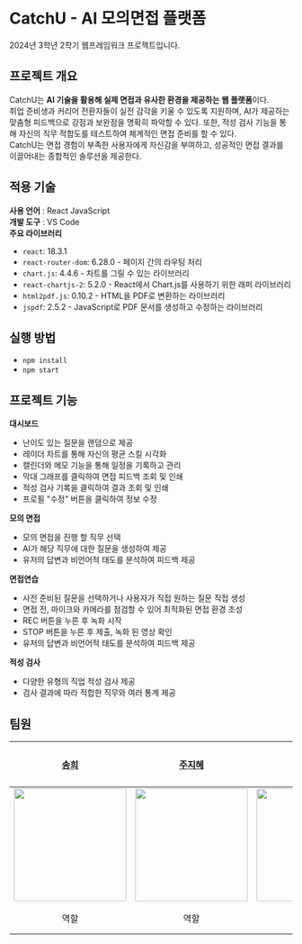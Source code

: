 # CatchU - AI 모의면접 플랫폼
2024년 3학년 2학기 웹프레임워크 프로젝트입니다.

## 프로젝트 개요

CatchU는 **AI 기술을 활용해 실제 면접과 유사한 환경을 제공하는 웹 플랫폼**이다. 
<br>
취업 준비생과 커리어 전환자들이 실전 감각을 키울 수 있도록 지원하며, AI가 제공하는 맞춤형 피드백으로 강점과 보완점을 명확히 파악할 수 있다. 또한, 적성 검사 기능을 통해 자신의 직무 적합도를 테스트하여 체계적인 면접 준비를 할 수 있다.
<br>
CatchU는 면접 경험이 부족한 사용자에게 자신감을 부여하고, 성공적인 면접 결과를 이끌어내는 종합적인 솔루션을 제공한다.

## 적용 기술

**사용 언어** : React JavaScript
<br>
**개발 도구** : VS Code
<br>
**주요 라이브러리**
- `react`: 18.3.1
- `react-router-dom`: 6.28.0 -  페이지 간의 라우팅 처리
- `chart.js`: 4.4.6 - 차트를 그릴 수 있는 라이브러리
- `react-chartjs-2`: 5.2.0 - React에서 Chart.js를 사용하기 위한 래퍼 라이브러리
- `html2pdf.js`: 0.10.2 - HTML을 PDF로 변환하는 라이브러리
- `jspdf`: 2.5.2 - JavaScript로 PDF 문서를 생성하고 수정하는 라이브러리

## 실행 방법
- `npm install`
- `npm start`

## 프로젝트 기능
**대시보드**
- 난이도 있는 질문을 랜덤으로 제공
- 레이더 차트를 통해 자신의 평균 스킬 시각화
- 캘린더와 메모 기능을 통해 일정을 기록하고 관리
- 막대 그래프를 클릭하여 면접 피드백 조회 및 인쇄 
- 적성 검사 기록을 클릭하여 결과 조회 및 인쇄
- 프로필 "수정" 버튼을 클릭하여 정보 수정 <br>

**모의 면접**
- 모의 면접을 진행 할 직무 선택
- AI가 해당 직무에 대한 질문을 생성하여 제공
- 유저의 답변과 비언어적 태도를 분석하여 피드백 제공 <br>

**면접연습**
- 사전 준비된 질문을 선택하거나 사용자가 직접 원하는 질문 직접 생성
- 면접 전, 마이크와 카메라를 점검할 수 있어 최적화된 면접 환경 조성
- REC 버튼을 누른 후 녹화 시작
- STOP 버튼을 누른 후 제출, 녹화 된 영상 확인
- 유저의 답변과 비언어적 태도를 분석하여 피드백 제공 <br>

**적성 검사**
- 다양한 유형의 직업 적성 검사 제공
- 검사 결과에 따라 적합한 직무와 여러 통계 제공

## 팀원

| [송희](https://github.com/felizsong) | [주지혜](https://github.com/ZUZ1H3) | [이주현](https://github.com/hana03030) | [김민서](https://github.com/sunmay12)|
| ------------ | ------------- | ------------- | ------------- |
| <img src="https://github.com/user-attachments/assets/d989d0ae-8829-4759-9aa6-1889206cdb6c" width="200" />|<img src="https://github.com/user-attachments/assets/20b39c67-2781-4bf0-9a11-5481fc4a43a7" width="200" />|<img src="https://github.com/user-attachments/assets/6cf9b675-ee5c-4679-ad50-1cf5d62016c4" width="200" />|
| <div align="center">역할</div> | <div align="center">역할</div> | <div align="center">역할</div> | <div align="center">역할</div> |
